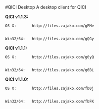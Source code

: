 #QICI Desktop
A desktop client for QICI


**QICI v1.1.3:**

	OS X: 		http://files.zajako.com/gPMe


	Win32/64:	http://files.zajako.com/gQGy

**QICI v1.1.1:**

	OS X: 		http://files.zajako.com/g6yQ


	Win32/64:	http://files.zajako.com/g6BL

**QICI v1.1.0:**

	OS X:		http://files.zajako.com/fb0j
	

	Win32/64:	http://files.zajako.com/fbFK
